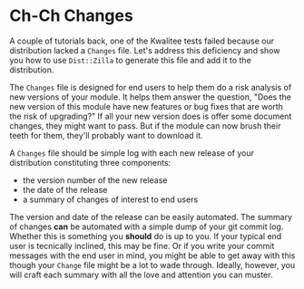 # Ch-Ch Changes

A couple of tutorials back, one of the Kwalitee tests failed because our
distribution lacked a `Changes` file. Let's address this deficiency and show you
how to use `Dist::Zilla` to generate this file and add it to the distribution.

The `Changes` file is designed for end users to help them do a risk analysis of
new versions of your module. It helps them answer the question, "Does the new
version of this module have new features or bug fixes that are worth the risk of
upgrading?" If all your new version does is offer some document changes, they
might want to pass. But if the module can now brush their teeth for them,
they'll probably want to download it.

A `Changes` file should be simple log with each new release of your distribution
constituting three components:

* the version number of the new release
* the date of the release
* a summary of changes of interest to end users

The version and date of the release can be easily automated. The summary of
changes **can** be automated with a simple dump of your git commit log. Whether
this is something you **should** do is up to you. If your typical end user is
tecnically inclined, this may be fine. Or if you write your commit messages with
the end user in mind, you might be able to get away with this though your
`Change` file might be a lot to wade through. Ideally, however, you will craft
each summary with all the love and attention you can muster.
